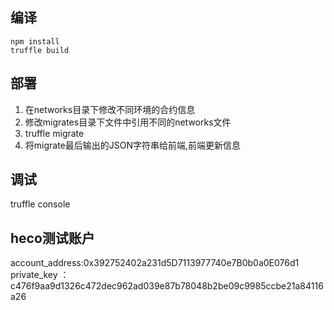 ## 编译

```
npm install
truffle build
```

## 部署

1. 在networks目录下修改不同环境的合约信息
2. 修改migrates目录下文件中引用不同的networks文件
3. truffle migrate
4. 将migrate最后输出的JSON字符串给前端,前端更新信息

## 调试

truffle console

## heco测试账户
account_address:0x392752402a231d5D7113977740e7B0b0a0E076d1
private_key ：c476f9aa9d1326c472dec962ad039e87b78048b2be09c9985ccbe21a84116a26